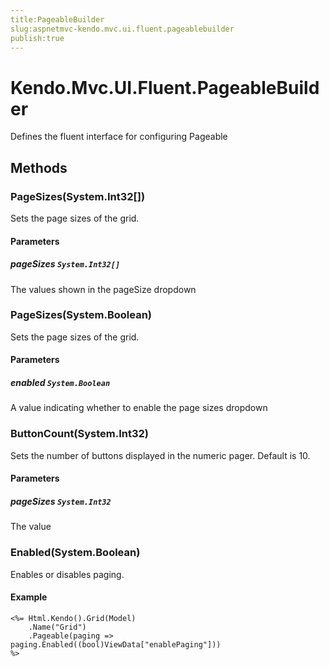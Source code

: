 ```yaml
---
title:PageableBuilder
slug:aspnetmvc-kendo.mvc.ui.fluent.pageablebuilder
publish:true
---
```


# Kendo.Mvc.UI.Fluent.PageableBuilder
Defines the fluent interface for configuring Pageable



## Methods

### PageSizes(System.Int32[])
Sets the page sizes of the grid.



#### Parameters

##### pageSizes `System.Int32[]`
The values shown in the pageSize dropdown




### PageSizes(System.Boolean)
Sets the page sizes of the grid.



#### Parameters

##### enabled `System.Boolean`
A value indicating whether to enable the page sizes dropdown




### ButtonCount(System.Int32)
Sets the number of buttons displayed in the numeric pager. Default is 10.



#### Parameters

##### pageSizes `System.Int32`
The value




### Enabled(System.Boolean)
Enables or disables paging.


#### Example

    <%= Html.Kendo().Grid(Model)
        .Name("Grid")
        .Pageable(paging => paging.Enabled((bool)ViewData["enablePaging"]))
    %>
        





